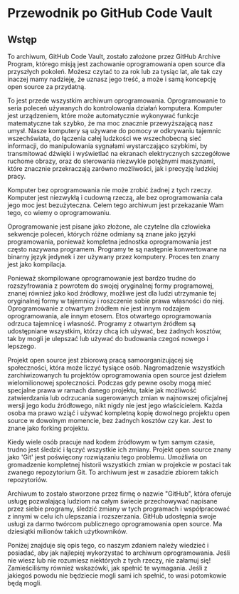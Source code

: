 # Przewodnik po GitHub Code Vault

## Wstęp

To archiwum, GitHub Code Vault, zostało założone przez GitHub Archive Program, którego misją jest zachowanie oprogramowania open source dla przyszłych pokoleń. Możesz czytać to za rok lub za tysiąc lat, ale tak czy inaczej mamy nadzieję, że uznasz jego treść, a może i samą koncepcję open source za przydatną.

To jest przede wszystkim archiwum oprogramowania. Oprogramowanie to seria poleceń używanych do kontrolowania działań komputera. Komputer jest urządzeniem, które może automatycznie wykonywać funkcje matematyczne tak szybko, że ma moc znacznie przewyższającą nasz umysł. Nasze komputery są używane do pomocy w odkrywaniu tajemnic wszechświata, do łączenia całej ludzkości we wszechobecną sieć informacji, do manipulowania sygnałami wystarczająco szybkimi, by transmitować dźwięki i wyświetlać na ekranach elektrycznych szczegółowe ruchome obrazy, oraz do sterowania niezwykle potężnymi maszynami, które znacznie przekraczają zarówno możliwości, jak i precyzję ludzkiej pracy.

Komputer bez oprogramowania nie może zrobić żadnej z tych rzeczy. Komputer jest niezwykłą i cudowną rzeczą, ale bez oprogramowania cała jego moc jest bezużyteczna. Celem tego archiwum jest przekazanie Wam tego, co wiemy o oprogramowaniu.

Oprogramowanie jest pisane jako złożone, ale czytelne dla człowieka sekwencje poleceń, których różne odmiany są znane jako języki programowania, ponieważ kompletna jednostka oprogramowania jest często nazywana programem. Programy te są następnie konwertowane na binarny język jedynek i zer używany przez komputery. Proces ten znany jest jako kompilacja.

Ponieważ skompilowane oprogramowanie jest bardzo trudne do rozszyfrowania z powrotem do swojej oryginalnej formy programowej, znanej również jako kod źródłowy, możliwe jest dla ludzi utrzymanie tej oryginalnej formy w tajemnicy i roszczenie sobie prawa własności do niej. Oprogramowanie z otwartym źródłem nie jest innym rodzajem oprogramowania, ale innym etosem. Etos otwartego oprogramowania odrzuca tajemnicę i własność. Programy z otwartym źródłem są udostępniane wszystkim, którzy chcą ich używać, bez żadnych kosztów, tak by mogli je ulepszać lub używać do budowania czegoś nowego i lepszego.

Projekt open source jest zbiorową pracą samoorganizującej się społeczności, która może liczyć tysiące osób. Nagromadzenie wszystkich zarchiwizowanych tu projektów oprogramowania open source jest dziełem wielomilionowej społeczności. Podczas gdy pewne osoby mogą mieć specjalne prawa w ramach danego projektu, takie jak możliwość zatwierdzania lub odrzucania sugerowanych zmian w najnowszej oficjalnej wersji jego kodu źródłowego, nikt nigdy nie jest jego właścicielem. Każda osoba ma prawo wziąć i używać kompletną kopię dowolnego projektu open source w dowolnym momencie, bez żadnych kosztów czy kar. Jest to znane jako forking projektu.

Kiedy wiele osób pracuje nad kodem źródłowym w tym samym czasie, trudno jest śledzić i łączyć wszystkie ich zmiany. Projekt open source znany jako 'Git' jest poświęcony rozwiązaniu tego problemu. Umożliwia on gromadzenie kompletnej historii wszystkich zmian w projekcie w postaci tak zwanego repozytorium Git. To archiwum jest w zasadzie zbiorem takich repozytoriów.

Archiwum to zostało stworzone przez firmę o nazwie "GitHub", która oferuje usługę pozwalającą ludziom na całym świecie przechowywać napisane przez siebie programy, śledzić zmiany w tych programach i współpracować z innymi w celu ich ulepszania i rozszerzania. GitHub udostępnia swoje usługi za darmo twórcom publicznego oprogramowania open source. Ma dziesiątki milionów takich użytkowników.

Poniżej znajduje się opis tego, co naszym zdaniem należy wiedzieć i posiadać, aby jak najlepiej wykorzystać to archiwum oprogramowania. Jeśli nie wiesz lub nie rozumiesz niektórych z tych rzeczy, nie załamuj się! Zamieściliśmy również wskazówki, jak spełnić te wymagania. Jeśli z jakiegoś powodu nie będziecie mogli sami ich spełnić, to wasi potomkowie będą mogli.
